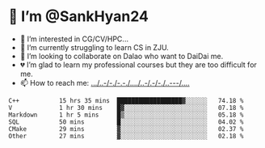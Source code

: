 # 👋 I’m @SankHyan24
- 👀 I’m interested in CG/CV/HPC...
- 🌱 I’m currently struggling to learn CS in ZJU.
- 💞️ I’m looking to collaborate on Dalao who want to DaiDai me.
- 💔 I’m glad to learn my professional courses but they are too difficult for me.
- 📫 How to reach me: [.../..-/-./-.-./..../..-/.-/-./..---/....](mailto:sunchuan24@gmail.com)

<!---
SankHyan24/SankHyan24 is a ✨ special ✨ repository because its `README.md` (this file) appears on your GitHub profile.
You can click the Preview link to take a look at your changes.
--->
<!--START_SECTION:waka-->

```text
C++           15 hrs 35 mins  ██████████████████▓░░░░░░   74.18 %
V             1 hr 30 mins    █▓░░░░░░░░░░░░░░░░░░░░░░░   07.18 %
Markdown      1 hr 5 mins     █▒░░░░░░░░░░░░░░░░░░░░░░░   05.18 %
SQL           50 mins         █░░░░░░░░░░░░░░░░░░░░░░░░   04.02 %
CMake         29 mins         ▓░░░░░░░░░░░░░░░░░░░░░░░░   02.37 %
Other         27 mins         ▓░░░░░░░░░░░░░░░░░░░░░░░░   02.18 %
```

<!--END_SECTION:waka-->

